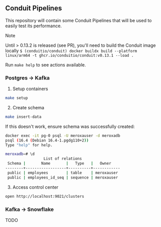 ## Conduit Pipelines

This repository will contain some Conduit Pipelines that will be used to easily test its performance.

> [!NOTE]  
> Until > 0.13.2 is released (see PR), you'll need to build the Conduit image locally
> `$ (conduitio/conduit) docker buildx build --platform linux/arm64 -t ghcr.io/conduitio/conduit:v0.13.1 --load .`

Run `make help` to see actions available.

### Postgres -> Kafka


1. Setup containers

```bash
make setup
```

2. Create schema

```bash
make insert-data
```

If this doesn't work, ensure schema was successfully created:

```bash
docker exec -it pg-0 psql -U meroxauser -d meroxadb
psql (16.4 (Debian 16.4-1.pgdg110+2))
Type "help" for help.

meroxadb=# \d
                 List of relations
 Schema |       Name       |   Type   |   Owner    
--------+------------------+----------+------------
 public | employees        | table    | meroxauser
 public | employees_id_seq | sequence | meroxauser

 ```
 
 3. Access control center

```bash
open http://localhost:9021/clusters
```

### Kafka -> Snowflake

TODO


